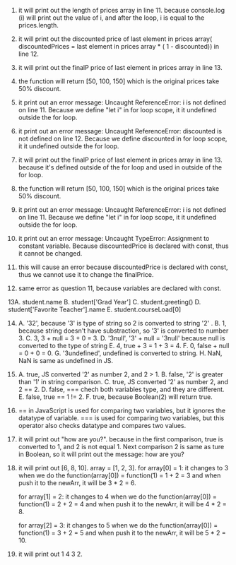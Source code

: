1. it will print out the length of prices array in line 11. because console.log (i) will print out the value of i, and after the loop, i is equal to the prices.length.

2. it will print out the discounted price of last element in prices array( discountedPrices = last element in prices array * ( 1 - discounted)) in line 12.

3. it will print out the finalP price of last element in prices array in line 13.

4. the function will return [50, 100, 150] which is the original prices take 50% discount.

5. it print out an error message: Uncaught ReferenceError: i is not defined on line 11. Because we define "let i" in for loop scope, it it undefined outside the for loop.

6. it print out an error message: Uncaught ReferenceError: discounted is not defined on line 12. Because we define discounted in for loop scope, it it undefined outside the for loop.

7. it will print out the finalP price of last element in prices array in line 13. because it's defined outside of the for loop and used in outside of the for loop. 

8. the function will return [50, 100, 150] which is the original prices take 50% discount.

9. it print out an error message: Uncaught ReferenceError: i is not defined on line 11. Because we define "let i" in for loop scope, it it undefined outside the for loop.

10. it print out an error message: Uncaught TypeError: Assignment to constant variable. Because discountedPrice is declared with const, thus it cannot be changed.

11. this will cause an error because discountedPrice is declared with const, thus we cannot use it to change the finalPrice.

12. same error as question 11, because variables are declared with const.

13A. student.name
  B. student['Grad Year']
  C. student.greeting()
  D. student['Favorite Teacher'].name
  E. student.courseLoad[0]
  
14. A. '32', because '3' is type of string so 2 is converted to string '2' . 
    B. 1, because string doesn't have substraction, so '3' is converted to number 3.
    C. 3, 3 + null = 3 + 0 = 3.
    D. '3null', '3' + null = '3null' because null is converted to the type of string
    E. 4, true + 3 = 1 + 3 = 4.
    F. 0, false + null = 0 + 0 = 0.
    G. '3undefined', undefined is converted to string.
    H. NaN, NaN is same as undefined in JS.
    
15. A. true, JS converted '2' as number 2, and 2 > 1.
    B. false, '2' is greater than '1' in string comparison.
    C. true, JS converted '2' as number 2, and 2 == 2.
    D. false, === chech both variables type, and they are different.
    E. false, true == 1 != 2.
    F. true, because Boolean(2) will return true.
    
16. == in JavaScript is used for comparing two variables, but it ignores the datatype of variable. === is used for comparing two variables, but this operator also checks datatype and compares two values.

17. it will print out "how are you?". because in the first comparison, true is converted to 1, and 2 is not equal 1. Next comparison 2 is same as ture in Boolean, so it will print out the message: how are you?

19. it will print out [6, 8, 10].
    array = [1, 2, 3].
    for array[0] = 1: 
      it changes to 3 when we do the function(array[0]) = function(1) = 1 + 2 = 3
      and when push it to the newArr, it will be 3 * 2 = 6.
      
    for array[1] = 2: 
      it changes to 4 when we do the function(array[0]) = function(1) = 2 + 2 = 4
      and when push it to the newArr, it will be 4 * 2 = 8.
      
    for array[2] = 3: 
      it changes to 5 when we do the function(array[0]) = function(1) = 3 + 2 = 5
      and when push it to the newArr, it will be 5 * 2 = 10.
      
      
21. it will print out 1 4 3 2.
